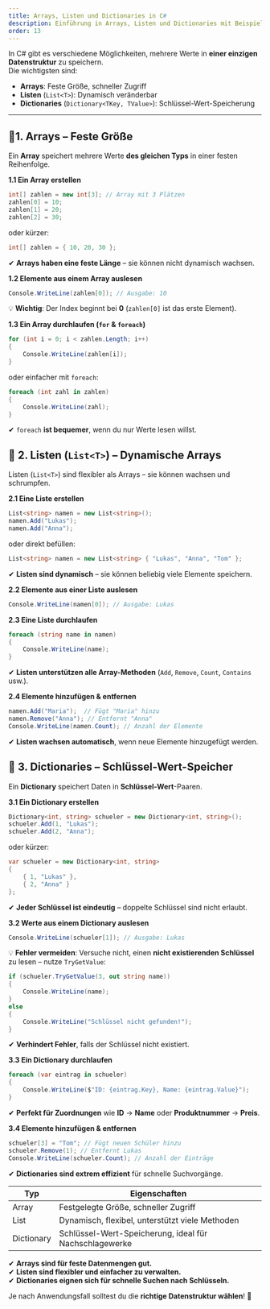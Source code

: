 ```yaml
---
title: Arrays, Listen und Dictionaries in C#
description: Einführung in Arrays, Listen und Dictionaries mit Beispielen.
order: 13
---
```


In C# gibt es verschiedene Möglichkeiten, mehrere Werte in **einer einzigen Datenstruktur** zu speichern.  
Die wichtigsten sind:
- **Arrays**: Feste Größe, schneller Zugriff  
- **Listen** (`List<T>`): Dynamisch veränderbar  
- **Dictionaries** (`Dictionary<TKey, TValue>`): Schlüssel-Wert-Speicherung  

---

## 🔹1. Arrays – Feste Größe
Ein **Array** speichert mehrere Werte **des gleichen Typs** in einer festen Reihenfolge.

**1.1 Ein Array erstellen**
```csharp
int[] zahlen = new int[3]; // Array mit 3 Plätzen
zahlen[0] = 10;
zahlen[1] = 20;
zahlen[2] = 30;
```

oder kürzer:

```csharp
int[] zahlen = { 10, 20, 30 };
```

✔ **Arrays haben eine feste Länge** – sie können nicht dynamisch wachsen.

**1.2 Elemente aus einem Array auslesen**

```csharp
Console.WriteLine(zahlen[0]); // Ausgabe: 10
```

💡 **Wichtig**: Der Index beginnt bei **0** (`zahlen[0]` ist das erste Element).

**1.3 Ein Array durchlaufen (`for` & `foreach`)**

```csharp
for (int i = 0; i < zahlen.Length; i++)
{
    Console.WriteLine(zahlen[i]);
}
```

oder einfacher mit `foreach`:

```csharp
foreach (int zahl in zahlen)
{
    Console.WriteLine(zahl);
}
```

✔ `foreach` **ist bequemer**, wenn du nur Werte lesen willst.

## 🔹 2. Listen (`List<T>`) – Dynamische Arrays
Listen (`List<T>`) sind flexibler als Arrays – sie können wachsen und schrumpfen.

**2.1 Eine Liste erstellen**

```csharp
List<string> namen = new List<string>();
namen.Add("Lukas");
namen.Add("Anna");
```

oder direkt befüllen:

```csharp
List<string> namen = new List<string> { "Lukas", "Anna", "Tom" };
```

✔ **Listen sind dynamisch** – sie können beliebig viele Elemente speichern.

**2.2 Elemente aus einer Liste auslesen**

```csharp
Console.WriteLine(namen[0]); // Ausgabe: Lukas
```

**2.3 Eine Liste durchlaufen**

```csharp
foreach (string name in namen)
{
    Console.WriteLine(name);
}
```

✔ **Listen unterstützen alle Array-Methoden** (`Add`, `Remove`, `Count`, `Contains` usw.).

**2.4 Elemente hinzufügen & entfernen**

```csharp
namen.Add("Maria");  // Fügt "Maria" hinzu
namen.Remove("Anna"); // Entfernt "Anna"
Console.WriteLine(namen.Count); // Anzahl der Elemente
```

✔ **Listen wachsen automatisch**, wenn neue Elemente hinzugefügt werden.

## 🔹 3. Dictionaries – Schlüssel-Wert-Speicher
Ein **Dictionary** speichert Daten in **Schlüssel-Wert**-Paaren.

**3.1 Ein Dictionary erstellen**

```csharp
Dictionary<int, string> schueler = new Dictionary<int, string>();
schueler.Add(1, "Lukas");
schueler.Add(2, "Anna");
```

oder kürzer:

```csharp
var schueler = new Dictionary<int, string>
{
    { 1, "Lukas" },
    { 2, "Anna" }
};
```

✔ **Jeder Schlüssel ist eindeutig** – doppelte Schlüssel sind nicht erlaubt.

**3.2 Werte aus einem Dictionary auslesen**

```csharp
Console.WriteLine(schueler[1]); // Ausgabe: Lukas
```

💡 **Fehler vermeiden**:
Versuche nicht, einen **nicht existierenden Schlüssel** zu lesen – nutze `TryGetValue`:

```csharp
if (schueler.TryGetValue(3, out string name))
{
    Console.WriteLine(name);
}
else
{
    Console.WriteLine("Schlüssel nicht gefunden!");
}
```

✔ **Verhindert Fehler**, falls der Schlüssel nicht existiert.

**3.3 Ein Dictionary durchlaufen**

```csharp
foreach (var eintrag in schueler)
{
    Console.WriteLine($"ID: {eintrag.Key}, Name: {eintrag.Value}");
}
```

✔ **Perfekt für Zuordnungen** wie **ID** → **Name** oder **Produktnummer** → **Preis**.

**3.4 Elemente hinzufügen & entfernen**

```csharp
schueler[3] = "Tom"; // Fügt neuen Schüler hinzu
schueler.Remove(1); // Entfernt Lukas
Console.WriteLine(schueler.Count); // Anzahl der Einträge
```

✔ **Dictionaries sind extrem effizient** für schnelle Suchvorgänge.

|Typ        | Eigenschaften                                          |
|-----------|--------------------------------------------------------|
|Array      | Festgelegte Größe, schneller Zugriff                   |  
|List<T>    | Dynamisch, flexibel, unterstützt viele Methoden        |
|Dictionary	| Schlüssel-Wert-Speicherung, ideal für Nachschlagewerke |

✔ **Arrays sind für feste Datenmengen gut.**  
✔ **Listen sind flexibler und einfacher zu verwalten.**  
✔ **Dictionaries eignen sich für schnelle Suchen nach Schlüsseln.**

Je nach Anwendungsfall solltest du die **richtige Datenstruktur wählen**! 🚀